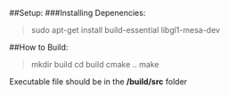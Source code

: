 ##Setup:
###Installing Depenencies:
>sudo apt-get install build-essential libgl1-mesa-dev

##How to Build:
>mkdir build
>cd build
>cmake ..
>make

Executable file should be in the **/build/src** folder
